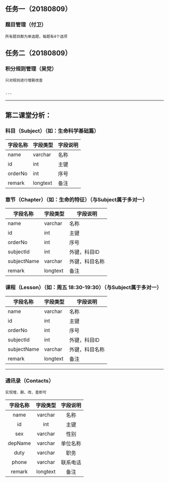 ## 任务一（20180809）

### 题目管理（付卫）
    
    所有题目都为单选题，每题有4个选项
    
    
## 任务二（20180809）

### 积分规则管理（吴党）

    只对规则进行增删改查
    
    
    ---
 
-----------------------------------------------
 
 ## 第二课堂分析：
 
 ### 科目（Subject）（如：生命科学基础篇）
 
| 字段名称 | 字段类型 | 字段说明 |
| ------ | ------ | ------ |
| name | varchar | 名称 |
| id | int | 主键 |
| orderNo | int | 序号 |
| remark | longtext | 备注 |
 
 ### 章节（Chapter）（如：生命的特征）（与Subject属于多对一）
 
 | 字段名称 | 字段类型 | 字段说明 |
 | ------ | ------ | ------ |
 | name | varchar | 名称 |
 | id | int | 主键 |
 | orderNo | int | 序号 |
 | subjectId | int | 外键，科目ID |
 | subjectName | varchar | 外键，科目名称 |
 | remark | longtext | 备注 |
 
 ### 课程（Lesson）（如：周五 18:30-19:30）（与Subject属于多对一）
 
| 字段名称 | 字段类型 | 字段说明 |
| ------ | ------ | ------ |
| name | varchar | 名称 |
| id | int | 主键 |
| orderNo | int | 序号 |
| subjectId | int | 外键，科目ID |
| subjectName | varchar | 外键，科目名称 |
| remark | longtext | 备注 |

-----------------------------------------------

### 通讯录（Contacts）

`实现增、删、改、查即可`

| 字段名称 | 字段类型 | 字段说明 |
| :------: | :------: | :------: |
| name | varchar | 名称 |
| id | int | 主键 |
| sex | varchar | 性别 |
| depName | varchar | 单位名称 |
| duty | varchar | 职务 |
| phone | varchar | 联系电话 |
| remark | longtext | 备注 |